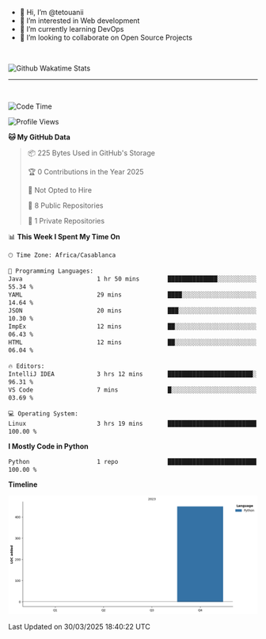 - 👋 Hi, I’m @tetouanii
- 👀 I’m interested in Web development
- 🌱 I’m currently learning DevOps
- 💞️ I’m looking to collaborate on Open Source Projects

<br/>


![Github Wakatime Stats](https://github-readme-stats.vercel.app/api/wakatime/?username=@walidbosso&layout=compact&&theme=default&link="https://www.github.com/USERNAME/") 

--- 

<br/>


  
<!--START_SECTION:waka-->
![Code Time](http://img.shields.io/badge/Code%20Time-336%20hrs%2048%20mins-blue)

![Profile Views](http://img.shields.io/badge/Profile%20Views-0-blue)

**🐱 My GitHub Data** 

> 📦 225 Bytes Used in GitHub's Storage 
 > 
> 🏆 0 Contributions in the Year 2025
 > 
> 🚫 Not Opted to Hire
 > 
> 📜 8 Public Repositories 
 > 
> 🔑 1 Private Repositories 
 > 
📊 **This Week I Spent My Time On** 

```text
🕑︎ Time Zone: Africa/Casablanca

💬 Programming Languages: 
Java                     1 hr 50 mins        ██████████████░░░░░░░░░░░   55.34 % 
YAML                     29 mins             ████░░░░░░░░░░░░░░░░░░░░░   14.64 % 
JSON                     20 mins             ███░░░░░░░░░░░░░░░░░░░░░░   10.30 % 
ImpEx                    12 mins             ██░░░░░░░░░░░░░░░░░░░░░░░   06.43 % 
HTML                     12 mins             ██░░░░░░░░░░░░░░░░░░░░░░░   06.04 % 

🔥 Editors: 
IntelliJ IDEA            3 hrs 12 mins       ████████████████████████░   96.31 % 
VS Code                  7 mins              █░░░░░░░░░░░░░░░░░░░░░░░░   03.69 % 

💻 Operating System: 
Linux                    3 hrs 19 mins       █████████████████████████   100.00 % 
```

**I Mostly Code in Python** 

```text
Python                   1 repo              █████████████████████████   100.00 % 
```



**Timeline**

![Lines of Code chart](https://raw.githubusercontent.com/tetouanii/tetouanii/main/assets/bar_graph.png)


 Last Updated on 30/03/2025 18:40:22 UTC
<!--END_SECTION:waka-->

